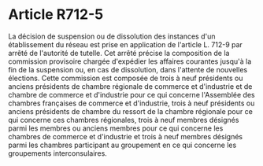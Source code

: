 # Article R712-5

La décision de suspension ou de dissolution des instances d'un établissement du réseau est prise en application de l'article L. 712-9 par arrêté de l'autorité de tutelle.   Cet arrêté précise la composition de la commission provisoire chargée d'expédier les affaires courantes jusqu'à la fin de la suspension ou, en cas de dissolution, dans l'attente de nouvelles élections. Cette commission est composée de trois à neuf présidents ou anciens présidents de chambre régionale de commerce et d'industrie et de chambre de commerce et d'industrie pour ce qui concerne l'Assemblée des chambres françaises de commerce et d'industrie, trois à neuf présidents ou anciens présidents de chambre du ressort de la chambre régionale pour ce qui concerne ces chambres régionales, trois à neuf membres désignés parmi les membres ou anciens membres pour ce qui concerne les chambres de commerce et d'industrie et trois à neuf membres désignés parmi les chambres participant au groupement en ce qui concerne les groupements interconsulaires.